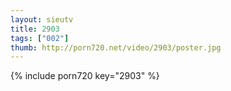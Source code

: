 ```yaml
--- 
layout: sieutv
title: 2903
tags: ["002"]
thumb: http://porn720.net/video/2903/poster.jpg
---
```

{% include porn720 key="2903" %} 
